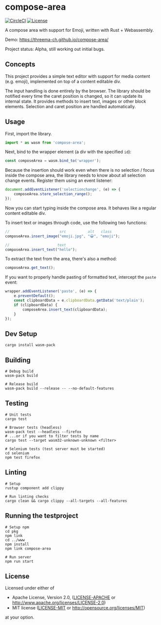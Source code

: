 # compose-area

[![CircleCI][circle-ci-badge]][circle-ci]
[![License][license-badge]][license]

A compose area with support for Emoji, written with Rust + Webassembly.

Demo: https://threema-ch.github.io/compose-area/

Project status: Alpha, still working out initial bugs.


## Concepts

This project provides a simple text editor with support for media content (e.g.
emoji), implemented on top of a content editable div.

The input handling is done entirely by the browser. The library should be
notified every time the caret position is changed, so it can update its
internal state. It provides methods to insert text, images or other block
elements. Selection and caret position are handled automatically.


## Usage

First, import the library.

```js
import * as wasm from 'compose-area';
```

Next, bind to the wrapper element (a div with the specified `id`):

```js
const composeArea = wasm.bind_to('wrapper');
```

Because the insertion should work even when there is no selection / focus
inside the compose area, the library needs to know about all selection change
events. Register them using an event listener:

```js
document.addEventListener('selectionchange', (e) => {
    composeArea.store_selection_range();
});
```

Now you can start typing inside the compose area. It behaves like a regular
content editable div.

To insert text or images through code, use the following two functions:

```js
//                       src          alt   class
composeArea.insert_image("emoji.jpg", "😀", "emoji");

//                      text
composeArea.insert_text("hello");
```

To extract the text from the area, there's also a method:

```js
composeArea.get_text();
```

If you want to properly handle pasting of formatted text, intercept the `paste`
event:

```js
wrapper.addEventListener('paste', (e) => {
    e.preventDefault();
    const clipboardData = e.clipboardData.getData('text/plain');
    if (clipboardData) {
        composeArea.insert_text(clipboardData);
    }
});
```


## Dev Setup

    cargo install wasm-pack


## Building

    # Debug build
    wasm-pack build

    # Release build
    wasm-pack build --release -- --no-default-features


## Testing

    # Unit tests
    cargo test

    # Browser tests (headless)
    wasm-pack test --headless --firefox
    # ...or if you want to filter tests by name
    cargo test --target wasm32-unknown-unknown <filter>

    # Selenium tests (test server must be started)
    cd selenium
    npm test firefox


## Linting

    # Setup
    rustup component add clippy

    # Run linting checks
    cargo clean && cargo clippy --all-targets --all-features


## Running the testproject

    # Setup npm
    cd pkg
    npm link
    cd ../www
    npm install
    npm link compose-area 

    # Run server
    npm run start


## License

Licensed under either of

 * Apache License, Version 2.0, ([LICENSE-APACHE](LICENSE-APACHE) or
   http://www.apache.org/licenses/LICENSE-2.0)
 * MIT license ([LICENSE-MIT](LICENSE-MIT) or
   http://opensource.org/licenses/MIT)

at your option.


<!-- Badges -->
[circle-ci]: https://circleci.com/gh/threema-ch/compose-area/tree/master
[circle-ci-badge]: https://circleci.com/gh/threema-ch/compose-area/tree/master.svg?style=shield
[license]: https://github.com/threema-ch/compose-area#license
[license-badge]: https://img.shields.io/badge/License-Apache%202.0%20%2f%20MIT-blue.svg
